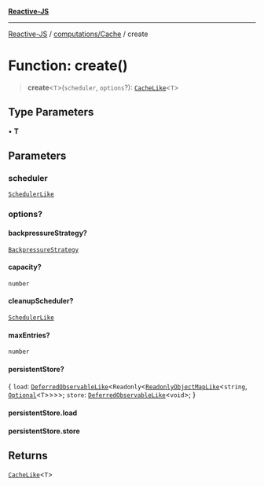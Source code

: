 [**Reactive-JS**](../../../README.md)

***

[Reactive-JS](../../../README.md) / [computations/Cache](../README.md) / create

# Function: create()

> **create**\<`T`\>(`scheduler`, `options`?): [`CacheLike`](../interfaces/CacheLike.md)\<`T`\>

## Type Parameters

• **T**

## Parameters

### scheduler

[`SchedulerLike`](../../../utils/interfaces/SchedulerLike.md)

### options?

#### backpressureStrategy?

[`BackpressureStrategy`](../../../utils/type-aliases/BackpressureStrategy.md)

#### capacity?

`number`

#### cleanupScheduler?

[`SchedulerLike`](../../../utils/interfaces/SchedulerLike.md)

#### maxEntries?

`number`

#### persistentStore?

\{ `load`: [`DeferredObservableLike`](../../interfaces/DeferredObservableLike.md)\<`Readonly`\<[`ReadonlyObjectMapLike`](../../../collections/type-aliases/ReadonlyObjectMapLike.md)\<`string`, [`Optional`](../../../functions/type-aliases/Optional.md)\<`T`\>\>\>\>; `store`: [`DeferredObservableLike`](../../interfaces/DeferredObservableLike.md)\<`void`\>; \}

#### persistentStore.load

#### persistentStore.store

## Returns

[`CacheLike`](../interfaces/CacheLike.md)\<`T`\>
